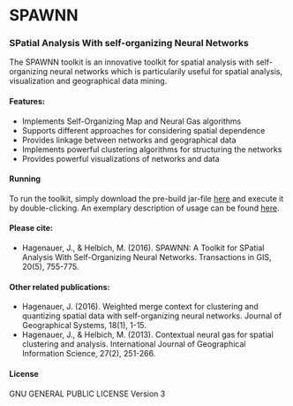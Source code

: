 # SPAWNN 
### SPatial Analysis With self-organizing Neural Networks 

The SPAWNN toolkit is an innovative toolkit for spatial analysis with self-organizing neural networks which is particularily useful for spatial analysis, visualization and geographical data mining.

#### Features:
* Implements Self-Organizing Map and Neural Gas algorithms
* Supports different approaches for considering spatial dependence
* Provides linkage between networks and geographical data
* Implements powerful clustering algorithms for structuring the networks
* Provides powerful visualizations of networks and data

#### Running
    
To run the toolkit, simply download the pre-build jar-file [here](https://github.com/jhagenauer/spawnn/releases/download/0.1.9/spawnn-0.1.9.jar) and execute it by double-clicking. An exemplary description of usage can be found [here](https://github.com/jhagenauer/spawnn/blob/master/EXAMPLE.md).

#### Please cite:
* Hagenauer, J., & Helbich, M. (2016). SPAWNN: A Toolkit for SPatial Analysis With Self-Organizing Neural Networks. Transactions in GIS, 20(5), 755-775.

#### Other related publications:
* Hagenauer, J. (2016). Weighted merge context for clustering and quantizing spatial data with self-organizing neural networks. Journal of Geographical Systems, 18(1), 1-15.
* Hagenauer, J., & Helbich, M. (2013). Contextual neural gas for spatial clustering and analysis. International Journal of Geographical Information Science, 27(2), 251-266.

#### License
GNU GENERAL PUBLIC LICENSE Version 3
